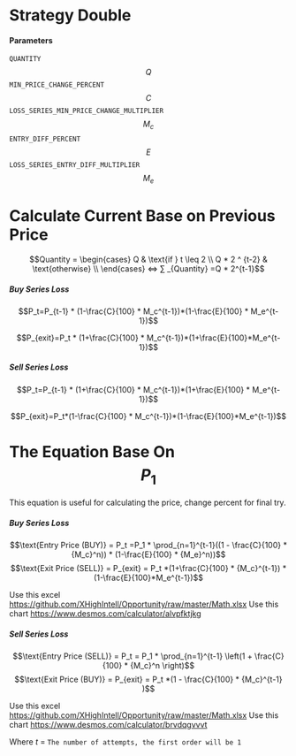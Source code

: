 # Strategy Double 

#### Parameters
`QUANTITY` $$Q$$
`MIN_PRICE_CHANGE_PERCENT` $$C$$
`LOSS_SERIES_MIN_PRICE_CHANGE_MULTIPLIER` $$M_c$$
`ENTRY_DIFF_PERCENT` $$E$$
`LOSS_SERIES_ENTRY_DIFF_MULTIPLIER` $$M_e$$


# Calculate Current Base on Previous Price
$$Quantity = 
 \begin{cases}
    Q & \text{if } t \leq 2 \\
    Q * 2 ^ {t-2} & \text{otherwise} \\
\end{cases} ⇔ ∑ _{Quantity} =Q * 2^{t-1}$$

##### Buy Series Loss
$$P_t=P_{t-1} * (1-\frac{C}{100} * M_c^{t-1})*(1-\frac{E}{100} * M_e^{t-1})$$

$$P_{exit}=P_t * (1+\frac{C}{100} * M_c^{t-1})*(1+\frac{E}{100}*M_e^{t-1})$$

##### Sell Series Loss
$$P_t=P_{t-1} * (1+\frac{C}{100} * M_c^{t-1})*(1+\frac{E}{100} * M_e^{t-1})$$

$$P_{exit}=P_t*(1-\frac{C}{100} * M_c^{t-1})*(1-\frac{E}{100}*M_e^{t-1})$$

# The Equation Base On $$P_1$$
This equation is useful for calculating the price, change percent for final try.

##### Buy Series Loss
$$\text{Entry Price (BUY)} = P_t =P_1 * \prod_{n=1}^{t-1}((1 - \frac{C}{100} * {M_c}^n)) * (1-\frac{E}{100} * {M_e}^n))$$
$$\text{Exit Price (SELL)} = P_{exit} = P_t *(1+\frac{C}{100} * {M_c}^{t-1}) * (1-\frac{E}{100}*M_e^{t-1})$$

Use this excel https://github.com/XHighIntell/Opportunity/raw/master/Math.xlsx
Use this chart https://www.desmos.com/calculator/alvpfktjkg

##### Sell Series Loss
$$\text{Entry Price (SELL)} = P_t = P_1 *  \prod_{n=1}^{t-1} \left(1 + \frac{C}{100} * {M_c}^n \right)$$
$$\text{Exit Price (BUY)} = P_{exit} = P_t *(1 - \frac{C}{100} * {M_c}^{t-1} )$$

Use this excel https://github.com/XHighIntell/Opportunity/raw/master/Math.xlsx
Use this chart https://www.desmos.com/calculator/brvdqgvvvt

Where
*t* = `The number of attempts, the first order will be 1`